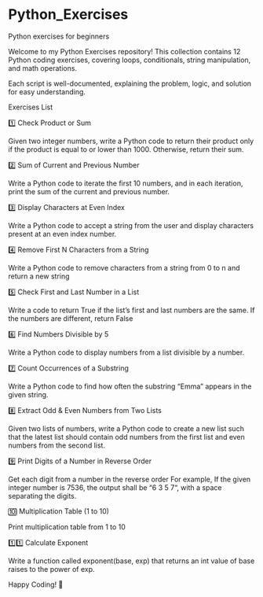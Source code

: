 # Python_Exercises
Python exercises for beginners 

Welcome to my Python Exercises repository! This collection contains 12 Python coding exercises, covering loops, conditionals, string manipulation, and math operations.

Each script is well-documented, explaining the problem, logic, and solution for easy understanding.

Exercises List

1️⃣ Check Product or Sum

Given two integer numbers, write a Python code to return their product only if the product is equal to or lower than 1000. Otherwise, return their sum.

2️⃣ Sum of Current and Previous Number

Write a Python code to iterate the first 10 numbers, and in each iteration, print the sum of the current and previous number.

3️⃣ Display Characters at Even Index

 Write a Python code to accept a string from the user and display characters present at an even index number.
 
4️⃣ Remove First N Characters from a String

Write a Python code to remove characters from a string from 0 to n and return a new string

5️⃣ Check First and Last Number in a List

Write a code to return True if the list’s first and last numbers are the same. If the numbers are different, return False

6️⃣ Find Numbers Divisible by 5

Write a Python code to display numbers from a list divisible by a number.

7️⃣ Count Occurrences of a Substring

Write a Python code to find how often the substring “Emma” appears in the given string.

8️⃣ Extract Odd & Even Numbers from Two Lists

Given two lists of numbers, write a Python code to create a new list such that the latest list should contain odd numbers from the first list and even numbers from the second list.

9️⃣ Print Digits of a Number in Reverse Order

Get each digit from a number in the reverse order
 For example, If the given integer number is 7536, the output shall be “6 3 5 7“, with a space separating the digits.
 

🔟  Multiplication Table (1 to 10)

Print multiplication table from 1 to 10

1️⃣1️⃣ Calculate Exponent

 Write a function called exponent(base, exp) that returns an int value of base raises to the power of exp.


Happy Coding! 🎯
